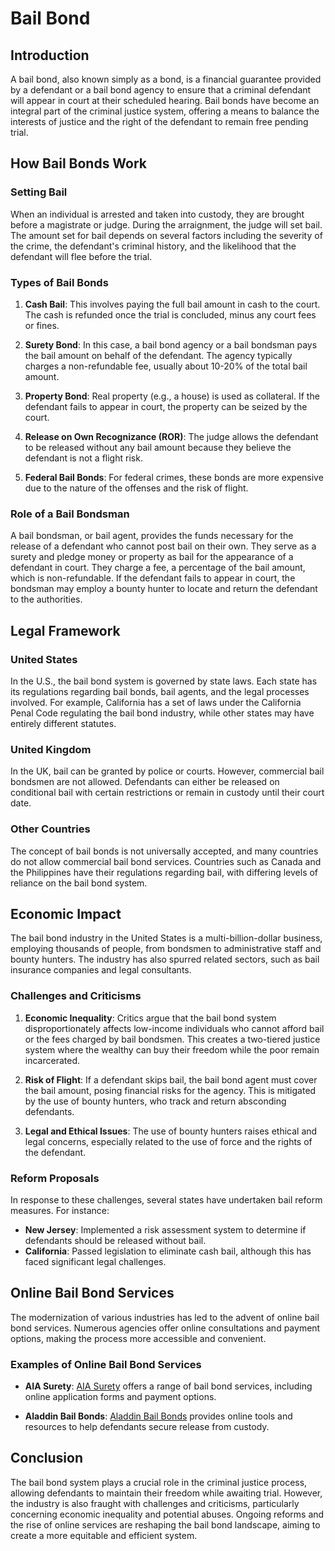 # Bail Bond

## Introduction

A bail bond, also known simply as a bond, is a financial guarantee provided by a defendant or a bail bond agency to ensure that a criminal defendant will appear in court at their scheduled hearing. Bail bonds have become an integral part of the criminal justice system, offering a means to balance the interests of justice and the right of the defendant to remain free pending trial.

## How Bail Bonds Work

### Setting Bail

When an individual is arrested and taken into custody, they are brought before a magistrate or judge. During the arraignment, the judge will set bail. The amount set for bail depends on several factors including the severity of the crime, the defendant's criminal history, and the likelihood that the defendant will flee before the trial.

### Types of Bail Bonds

1. **Cash Bail**: This involves paying the full bail amount in cash to the court. The cash is refunded once the trial is concluded, minus any court fees or fines.
   
2. **Surety Bond**: In this case, a bail bond agency or a bail bondsman pays the bail amount on behalf of the defendant. The agency typically charges a non-refundable fee, usually about 10-20% of the total bail amount.

3. **Property Bond**: Real property (e.g., a house) is used as collateral. If the defendant fails to appear in court, the property can be seized by the court.

4. **Release on Own Recognizance (ROR)**: The judge allows the defendant to be released without any bail amount because they believe the defendant is not a flight risk.

5. **Federal Bail Bonds**: For federal crimes, these bonds are more expensive due to the nature of the offenses and the risk of flight.

### Role of a Bail Bondsman

A bail bondsman, or bail agent, provides the funds necessary for the release of a defendant who cannot post bail on their own. They serve as a surety and pledge money or property as bail for the appearance of a defendant in court. They charge a fee, a percentage of the bail amount, which is non-refundable. If the defendant fails to appear in court, the bondsman may employ a bounty hunter to locate and return the defendant to the authorities.

## Legal Framework

### United States

In the U.S., the bail bond system is governed by state laws. Each state has its regulations regarding bail bonds, bail agents, and the legal processes involved. For example, California has a set of laws under the California Penal Code regulating the bail bond industry, while other states may have entirely different statutes.

### United Kingdom

In the UK, bail can be granted by police or courts. However, commercial bail bondsmen are not allowed. Defendants can either be released on conditional bail with certain restrictions or remain in custody until their court date.

### Other Countries

The concept of bail bonds is not universally accepted, and many countries do not allow commercial bail bond services. Countries such as Canada and the Philippines have their regulations regarding bail, with differing levels of reliance on the bail bond system.

## Economic Impact

The bail bond industry in the United States is a multi-billion-dollar business, employing thousands of people, from bondsmen to administrative staff and bounty hunters. The industry has also spurred related sectors, such as bail insurance companies and legal consultants.

### Challenges and Criticisms

1. **Economic Inequality**: Critics argue that the bail bond system disproportionately affects low-income individuals who cannot afford bail or the fees charged by bail bondsmen. This creates a two-tiered justice system where the wealthy can buy their freedom while the poor remain incarcerated.

2. **Risk of Flight**: If a defendant skips bail, the bail bond agent must cover the bail amount, posing financial risks for the agency. This is mitigated by the use of bounty hunters, who track and return absconding defendants.

3. **Legal and Ethical Issues**: The use of bounty hunters raises ethical and legal concerns, especially related to the use of force and the rights of the defendant.

### Reform Proposals

In response to these challenges, several states have undertaken bail reform measures. For instance:

- **New Jersey**: Implemented a risk assessment system to determine if defendants should be released without bail.
- **California**: Passed legislation to eliminate cash bail, although this has faced significant legal challenges.

## Online Bail Bond Services

The modernization of various industries has led to the advent of online bail bond services. Numerous agencies offer online consultations and payment options, making the process more accessible and convenient.

### Examples of Online Bail Bond Services

- **AIA Surety**: [AIA Surety](https://www.aiasurety.com) offers a range of bail bond services, including online application forms and payment options.
  
- **Aladdin Bail Bonds**: [Aladdin Bail Bonds](https://www.aladdinbailbonds.com) provides online tools and resources to help defendants secure release from custody.

## Conclusion

The bail bond system plays a crucial role in the criminal justice process, allowing defendants to maintain their freedom while awaiting trial. However, the industry is also fraught with challenges and criticisms, particularly concerning economic inequality and potential abuses. Ongoing reforms and the rise of online services are reshaping the bail bond landscape, aiming to create a more equitable and efficient system.
